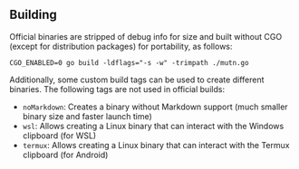 ## Building
Official binaries are stripped of debug info for size and built without CGO (except for distribution packages) for portability, as follows:
```
CGO_ENABLED=0 go build -ldflags="-s -w" -trimpath ./mutn.go
```

Additionally, some custom build tags can be used to create different binaries. The following tags are not used in official builds:
- `noMarkdown`: Creates a binary without Markdown support (much smaller binary size and faster launch time)
- `wsl`: Allows creating a Linux binary that can interact with the Windows clipboard (for WSL)
- `termux`: Allows creating a Linux binary that can interact with the Termux clipboard (for Android)
